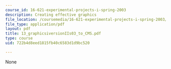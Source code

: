 ```yaml
---
course_id: 16-621-experimental-projects-i-spring-2003
description: Creating effective graphics
file_location: /coursemedia/16-621-experimental-projects-i-spring-2003/722b4d8eed1815fb40c6583d1d9bc520_13_graphicsiversionIIs03_to_CMS.pdf
file_type: application/pdf
layout: pdf
title: 13_graphicsiversionIIs03_to_CMS.pdf
type: course
uid: 722b4d8eed1815fb40c6583d1d9bc520

---
```

None